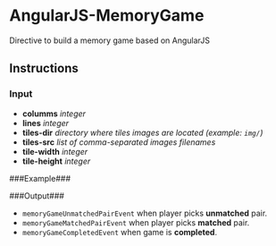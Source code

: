 AngularJS-MemoryGame
====================

Directive to build a memory game based on AngularJS

Instructions
------------
### Input ###
- **columms** *integer*
- **lines** *integer*
- **tiles-dir** *directory where tiles images are located (example: `img/`)*
- **tiles-src** *list of comma-separated images filenames*
- **tile-width** *integer*
- **tile-height** *integer*

###Example###
  	<memory-game
      columns="3"
      lines="2"
      tiles-dir="./img/"
      tiles-src="[sci_fi-48.png, sheep-48.png, fork-48.png]"
      tile-width="48"
      tile-height="48">
    </memory-game>

###Output###
- `memoryGameUnmatchedPairEvent` when player picks **unmatched** pair.
- `memoryGameMatchedPairEvent` when player picks **matched** pair.
- `memoryGameCompletedEvent` when game is **completed**.